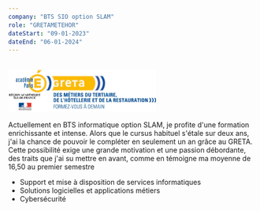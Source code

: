 ```yaml
---
company: "BTS SIO option SLAM"
role: "GRETAMETEHOR"
dateStart: "09-01-2023"
dateEnd: "06-01-2024"
---
```


<br>

<img src="https://raw.githubusercontent.com/SMaitriya/Portfolio/main/public/images/formation/greta.png" alt="Image Greta" width="300">

Actuellement en BTS informatique option SLAM, je profite d'une formation enrichissante et intense. Alors que le cursus habituel s'étale sur deux ans, j'ai la chance de pouvoir le compléter en seulement un an grâce au GRETA. Cette possibilité exige une grande motivation et une passion débordante, des traits que j'ai su mettre en avant, comme en témoigne ma moyenne de 16,50 au premier semestre


- Support et mise à disposition de services informatiques
- Solutions logicielles et applications métiers
- Cybersécurité



